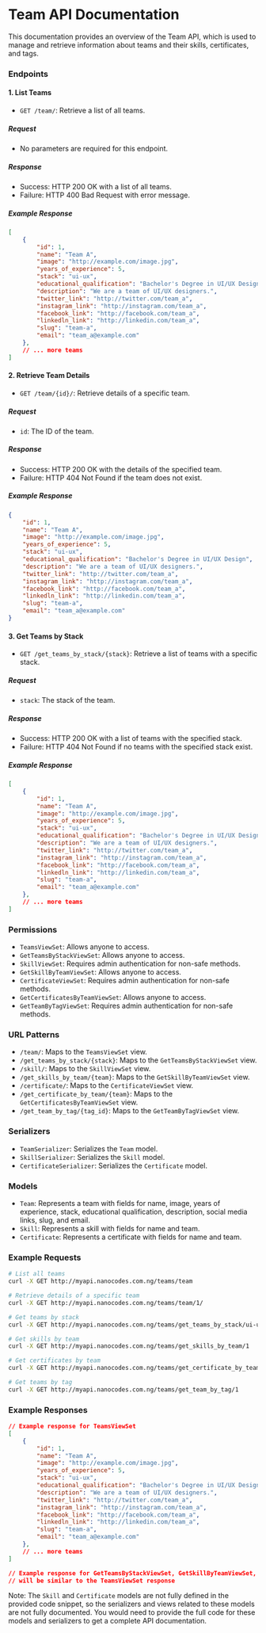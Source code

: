 # Team API Documentation

This documentation provides an overview of the Team API, which is used to manage and retrieve information about teams and their skills, certificates, and tags.

### Endpoints

#### 1. List Teams

- `GET /team/`: Retrieve a list of all teams.

##### Request

- No parameters are required for this endpoint.

##### Response

- Success: HTTP 200 OK with a list of all teams.
- Failure: HTTP 400 Bad Request with error message.

##### Example Response

```json
[
    {
        "id": 1,
        "name": "Team A",
        "image": "http://example.com/image.jpg",
        "years_of_experience": 5,
        "stack": "ui-ux",
        "educational_qualification": "Bachelor's Degree in UI/UX Design",
        "description": "We are a team of UI/UX designers.",
        "twitter_link": "http://twitter.com/team_a",
        "instagram_link": "http://instagram.com/team_a",
        "facebook_link": "http://facebook.com/team_a",
        "linkedln_link": "http://linkedin.com/team_a",
        "slug": "team-a",
        "email": "team_a@example.com"
    },
    // ... more teams
]
```

#### 2. Retrieve Team Details

- `GET /team/{id}/`: Retrieve details of a specific team.

##### Request

- `id`: The ID of the team.

##### Response

- Success: HTTP 200 OK with the details of the specified team.
- Failure: HTTP 404 Not Found if the team does not exist.

##### Example Response

```json
{
    "id": 1,
    "name": "Team A",
    "image": "http://example.com/image.jpg",
    "years_of_experience": 5,
    "stack": "ui-ux",
    "educational_qualification": "Bachelor's Degree in UI/UX Design",
    "description": "We are a team of UI/UX designers.",
    "twitter_link": "http://twitter.com/team_a",
    "instagram_link": "http://instagram.com/team_a",
    "facebook_link": "http://facebook.com/team_a",
    "linkedln_link": "http://linkedin.com/team_a",
    "slug": "team-a",
    "email": "team_a@example.com"
}
```

#### 3. Get Teams by Stack

- `GET /get_teams_by_stack/{stack}`: Retrieve a list of teams with a specific stack.

##### Request

- `stack`: The stack of the team.

##### Response

- Success: HTTP 200 OK with a list of teams with the specified stack.
- Failure: HTTP 404 Not Found if no teams with the specified stack exist.

##### Example Response

```json
[
    {
        "id": 1,
        "name": "Team A",
        "image": "http://example.com/image.jpg",
        "years_of_experience": 5,
        "stack": "ui-ux",
        "educational_qualification": "Bachelor's Degree in UI/UX Design",
        "description": "We are a team of UI/UX designers.",
        "twitter_link": "http://twitter.com/team_a",
        "instagram_link": "http://instagram.com/team_a",
        "facebook_link": "http://facebook.com/team_a",
        "linkedln_link": "http://linkedin.com/team_a",
        "slug": "team-a",
        "email": "team_a@example.com"
    },
    // ... more teams
]
```

### Permissions

- `TeamsViewSet`: Allows anyone to access.
- `GetTeamsByStackViewSet`: Allows anyone to access.
- `SkillViewSet`: Requires admin authentication for non-safe methods.
- `GetSkillByTeamViewSet`: Allows anyone to access.
- `CertificateViewSet`: Requires admin authentication for non-safe methods.
- `GetCertificatesByTeamViewSet`: Allows anyone to access.
- `GetTeamByTagViewSet`: Requires admin authentication for non-safe methods.

### URL Patterns

- `/team/`: Maps to the `TeamsViewSet` view.
- `/get_teams_by_stack/{stack}`: Maps to the `GetTeamsByStackViewSet` view.
- `/skill/`: Maps to the `SkillViewSet` view.
- `/get_skills_by_team/{team}`: Maps to the `GetSkillByTeamViewSet` view.
- `/certificate/`: Maps to the `CertificateViewSet` view.
- `/get_certificate_by_team/{team}`: Maps to the `GetCertificatesByTeamViewSet` view.
- `/get_team_by_tag/{tag_id}`: Maps to the `GetTeamByTagViewSet` view.

### Serializers

- `TeamSerializer`: Serializes the `Team` model.
- `SkillSerializer`: Serializes the `Skill` model.
- `CertificateSerializer`: Serializes the `Certificate` model.

### Models

- `Team`: Represents a team with fields for name, image, years of experience, stack, educational qualification, description, social media links, slug, and email.
- `Skill`: Represents a skill with fields for name and team.
- `Certificate`: Represents a certificate with fields for name and team.

### Example Requests

```bash
# List all teams
curl -X GET http://myapi.nanocodes.com.ng/teams/team

# Retrieve details of a specific team
curl -X GET http://myapi.nanocodes.com.ng/teams/team/1/

# Get teams by stack
curl -X GET http://myapi.nanocodes.com.ng/teams/get_teams_by_stack/ui-ux

# Get skills by team
curl -X GET http://myapi.nanocodes.com.ng/teams/get_skills_by_team/1

# Get certificates by team
curl -X GET http://myapi.nanocodes.com.ng/teams/get_certificate_by_team/1

# Get teams by tag
curl -X GET http://myapi.nanocodes.com.ng/teams/get_team_by_tag/1
```

### Example Responses

```json
// Example response for TeamsViewSet
[
    {
        "id": 1,
        "name": "Team A",
        "image": "http://example.com/image.jpg",
        "years_of_experience": 5,
        "stack": "ui-ux",
        "educational_qualification": "Bachelor's Degree in UI/UX Design",
        "description": "We are a team of UI/UX designers.",
        "twitter_link": "http://twitter.com/team_a",
        "instagram_link": "http://instagram.com/team_a",
        "facebook_link": "http://facebook.com/team_a",
        "linkedln_link": "http://linkedin.com/team_a",
        "slug": "team-a",
        "email": "team_a@example.com"
    },
    // ... more teams
]

// Example response for GetTeamsByStackViewSet, GetSkillByTeamViewSet, GetCertificatesByTeamViewSet, and GetTeamByTagViewSet
// will be similar to the TeamsViewSet response
```

Note: The `Skill` and `Certificate` models are not fully defined in the provided code snippet, so the serializers and views related to these models are not fully documented. You would need to provide the full code for these models and serializers to get a complete API documentation.
